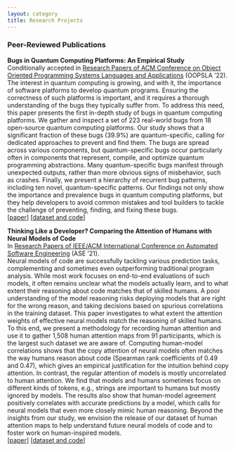 ```yaml
---
layout: category
title: Research Projects
---
```


<h3>Peer-Reviewed Publications</h3>
<b>Bugs in Quantum Computing Platforms: An Empirical Study</b><br>
Conditionally accepted in <a href="https://2022.splashcon.org/track/splash-2022-oopsla">Research Papers of ACM Conference on Object Oriented Programming Systems Languages and Applications</a> (OOPSLA ’22).<br>
The interest in quantum computing is growing, and with it, the importance of software platforms to develop quantum programs. Ensuring the correctness of such platforms is important, and it requires a thorough understanding of the bugs they typically suffer from. To address this need, this paper presents the first in-depth study of bugs in quantum computing platforms. We gather and inspect a set of 223 real-world bugs from 18 open-source quantum computing platforms. Our study shows that a significant fraction of these bugs (39.9%) are quantum-specific, calling for dedicated approaches to prevent and find them. The bugs are spread across various components, but quantum-specific bugs occur particularly often in components that represent, compile, and optimize quantum programming abstractions. Many quantum-specific bugs manifest through unexpected outputs, rather than more obvious signs of misbehavior, such as crashes. Finally, we present a hierarchy of recurrent bug patterns, including ten novel, quantum-specific patterns. Our findings not only show the importance and prevalence bugs in quantum computing platforms, but they help developers to avoid common mistakes and tool builders to tackle the challenge of preventing, finding, and fixing these bugs.<br>
[<a href="https://arxiv.org/abs/2110.14560">paper</a>]
[<a href="https://github.com/MattePalte/Bugs-Quantum-Computing-Platforms/">dataset and code</a>]


<b>Thinking Like a Developer? Comparing the Attention of Humans with Neural Models of Code</b><br>
In <a href="https://conf.researchr.org/track/ase-2021/ase-2021-papers">Research Papers of IEEE/ACM International Conference on Automated Software Engineering</a> (ASE ’21).<br>
Neural models of code are successfully tackling various prediction tasks, complementing and sometimes even outperforming traditional program analysis. While most work focuses on end-to-end evaluations of such models, it often remains unclear what the models actually learn, and to what extent their reasoning about code matches that of skilled humans. A poor understanding of the model reasoning risks deploying models that are right for the wrong reason, and taking decisions based on spurious correlations in the training dataset. This paper investigates to what extent the attention weights of effective neural models match the reasoning of skilled humans. To this end, we present a methodology for recording human attention and use it to gather 1,508 human attention maps from 91 participants, which is the largest such dataset we are aware of. Computing human-model correlations shows that the copy attention of neural models often matches the way humans reason about code (Spearman rank coefficients of 0.49 and 0.47), which gives an empirical justification for the intuition behind copy attention. In contrast, the regular attention of models is mostly uncorrelated to human attention. We find that models and humans sometimes focus on different kinds of tokens, e.g., strings are important to humans but mostly ignored by models. The results also show that human-model agreement positively correlates with accurate predictions by a model, which calls for neural models that even more closely mimic human reasoning. Beyond the insights from our study, we envision the release of our dataset of human attention maps to help understand future neural models of code and to foster work on human-inspired models.<br>
[<a href="https://software-lab.org/publications/ase2021.pdf">paper</a>]
[<a href="https://github.com/MattePalte/thinking-like-a-developer">dataset and code</a>]

